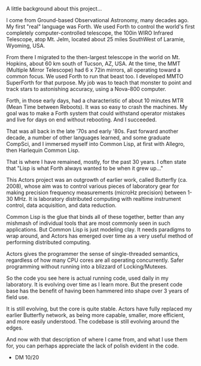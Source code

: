 
A little background about this project...

I come from Ground-based Observational Astronomy, many decades
ago. My first "real" language was Forth. We used Forth to control the
world's first completely computer-controlled telescope, the 100in WIRO Infrared Telescope, atop Mt. Jelm,
located about 25 miles SouthWest of Laramie, Wyoming, USA.

From there I migrated to the then-largest telescope in the world on
Mt. Hopkins, about 60 km south of Tucson, AZ, USA. At the time, the
MMT (Multiple Mirror Telescope) had 6 x 72in mirrors, all operating
toward a common focus. We used Forth to run that beast too. I
developed MMTO SuperForth for that purpose. My job was to teach that
monster to point and track stars to astonishing accuracy, using a
Nova-800 computer.

Forth, in those early days, had a characteristic of about 10 minutes
MTR (Mean Time between Reboots). It was so easy to crash the
machines. My goal was to make a Forth system that could withstand
operator mistakes and live for days on end without rebooting. And I
succeeded.

That was all back in the late '70s and early '80s. Fast forward
another decade, a number of other languages learned, and some graduate
CompSci, and I immersed myself into Common Lisp, at first with
Allegro, then Harlequin Common Lisp.

That is where I have remained, mostly, for the past 30 years. I often state that "Lisp is what Forth always wanted to be when it grew up..."

This Actors project was an outgrowth of earlier work, called
Butterfly (ca. 2008), whose aim was to control various pieces of laboratory gear
for making precision frequency measurements (microHz precision) between 1-30 MHz. It is
laboratory distributed computing with realtime instrument
control, data acquisition, and data reduction.

Common Lisp is the glue that binds all of these together, better than
any mishmash of individual tools that are most commonly seen in such
applications. But Common Lisp is just modeling clay. It needs
paradigms to wrap around, and Actors has emerged over time as a very
useful method of performing distributed computing.

Actors gives the programmer the sense of single-threaded semantics,
regardless of how many CPU cores are all operating concurrently. Safer
programming without running into a blizzard of Locking/Mutexes.

So the code you see here is actual running code, used daily in my
laboratory. It is evolving over time as I learn more. But the present
code base has the benefit of having been hammered into shape over 3
years of field use.

It is still evolving, but the core is quite stable. Actors have fully
replaced my earlier Butterfly network, as being more capable, smaller,
more efficient, and more easily understood. The codebase is still
evolving around the edges.

And now with that description of where I came from, and what I use
them for, you can perhaps appreciate the lack of polish evident in the
code.

- DM 10/20
